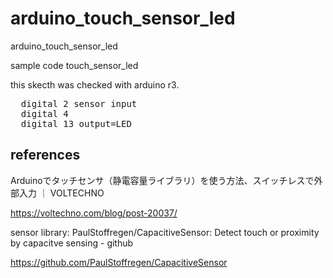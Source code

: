 # arduino_touch_sensor_led
arduino_touch_sensor_led

sample code touch_sensor_led

this skecth was checked with arduino r3.

<pre>
  digital 2 sensor input
  digital 4
  digital 13 output=LED
</pre>

## references

Arduinoでタッチセンサ（静電容量ライブラリ）を使う方法、スイッチレスで外部入力 ｜ VOLTECHNO

https://voltechno.com/blog/post-20037/

sensor library: PaulStoffregen/CapacitiveSensor: Detect touch or proximity by capacitve sensing - github

https://github.com/PaulStoffregen/CapacitiveSensor
